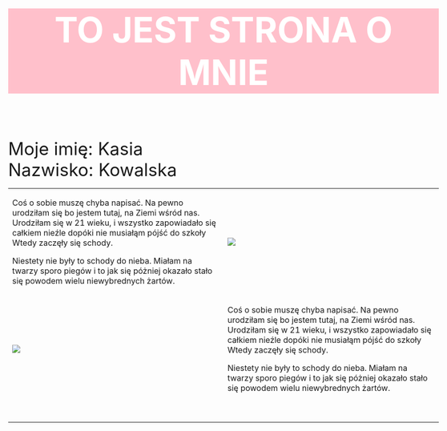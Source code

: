 <HTML> 
<HEAD> 
<HTML>
<HEAD> 
    <META CHARSET = "UTF-8"> 
    <META NAME = "DESCRIPTION" CONTENT = "Strona o mnie i moich zainteresowaniach">
    <META NAME = "KEYWORDS" CONTENT = "Taniec, Muzyka, Aktorstwo">
<TITLE>Strona Główna</TITLE>
</HEAD>

<BODY style="font-size: 35px;">
<H1 style="text-align: center; color: white; background-color: pink;">TO JEST STRONA O MNIE</H1> <BR>
Moje imię: Kasia<BR>
Nazwisko: Kowalska<BR> 
<HEAD><HTML> 
    
<TABLE> 
  <TR style="font size; 40px;">
  <TD><P>Coś o sobie muszę chyba napisać. Na pewno urodziłam się bo jestem tutaj, na Ziemi wśród nas.
Urodziłam się w 21 wieku, i wszystko zapowiadało się całkiem nieźle dopóki nie musiałąm pójść do szkoły
Wtedy zaczęły się schody. 
</P>Niestety nie były to schody do nieba. Miałam na twarzy sporo piegów i
to jak się póżniej okazało stało się powodem wielu niewybrednych żartów.</P>
<TD><IMG SRC="tyska.jpg"></TD> 
  </TR> 
 
<TD><IMG SRC="tyska.jpg">
 <TD><P>Coś o sobie muszę chyba napisać. Na pewno urodziłam się bo jestem tutaj, na Ziemi wśród nas.
Urodziłam się w 21 wieku, i wszystko zapowiadało się całkiem nieźle dopóki nie musiałąm pójść do szkoły
Wtedy zaczęły się schody. 
</P>Niestety nie były to schody do nieba. Miałam na twarzy sporo piegów i
to jak się póżniej okazało stało się powodem wielu niewybrednych żartów.</P></TD>
  </TR> 
  <TR>
  <TD>
   <TABLE>
